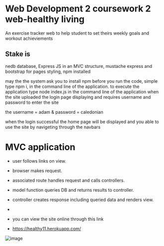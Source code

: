 # Web Development 2 coursework 2 web-healthy living
An exercise tracker web to help student to set theirs weekly goals and workout achieviements

## Stake is
nedb database, Express JS in an MVC structure, mustache express and bootstrap for pages styling, npm installed


may the the system ask you to install npm before you run the code, simple type npm i, in the command line of the application.
to execute the application type node index.js in the command line of the application 
when the site uploaded the login page displaying and requires username and password to enter the site

the username = adam &
password = caledonian

when the login successful the home page will be displayed and you able to use the site by navigeting through the navbars

# MVC application 
- user follows links on view.
- browser makes request.
- associated route handles request and calls controllers.
- model function queries DB and returns results to controller.
- controller creates response including queried data and renders view.
- 

- you can view the site online through this link
- https://healthy11.herokuapp.com/

![image](https://user-images.githubusercontent.com/73762898/117603480-1bae3f80-b14b-11eb-9de9-927bbd1b1d91.png)
